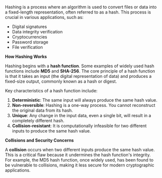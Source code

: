 Hashing is a process where an algorithm is used to convert files or data into a fixed-length representation, often referred to as a hash. This process is crucial in various applications, such as:

- Digital signatures
- Data integrity verification
- Cryptocurrencies
- Password storage
- File verification

**How Hashing Works**

Hashing begins with a **hash function**. Some examples of widely used hash functions include **MD5** and **SHA-256**. The core principle of a hash function is that it takes an input (the digital representation of data) and produces a fixed-size output, commonly known as a hash or digest.

Key characteristics of a hash function include:

1. **Deterministic**: The same input will always produce the same hash value.
2. **Non-reversible**: Hashing is a one-way process. You cannot reconstruct the original data from its hash.
3. **Unique**: Any change in the input data, even a single bit, will result in a completely different hash.
4. **Collision-resistant**: It is computationally infeasible for two different inputs to produce the same hash value.

**Collisions and Security Concerns**

A **collision** occurs when two different inputs produce the same hash value. This is a critical flaw because it undermines the hash function's integrity. For example, the MD5 hash function, once widely used, has been found to be vulnerable to collisions, making it less secure for modern cryptographic applications.
